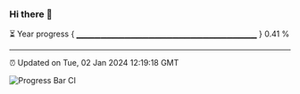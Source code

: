 ### Hi there 👋

⏳ Year progress { ▁▁▁▁▁▁▁▁▁▁▁▁▁▁▁▁▁▁▁▁▁▁▁▁▁▁▁▁▁▁ } 0.41 %

---

⏰ Updated on Tue, 02 Jan 2024 12:19:18 GMT

![Progress Bar CI](https://github.com/liununu/liununu/workflows/Progress%20Bar%20CI/badge.svg)
